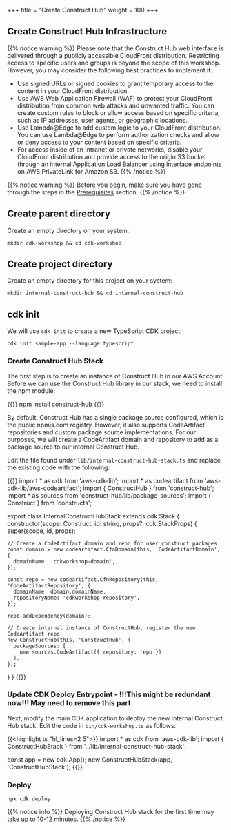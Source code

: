 +++
title = "Create Construct Hub"
weight = 100
+++

## Create Construct Hub Infrastructure

{{% notice warning %}} Please note that the Construct Hub web interface is delivered through a publicly accessible CloudFront distribution. Restricting access to specific users and groups is beyond the scope of this workshop. However, you may consider the following best practices to implement it:

- Use signed URLs or signed cookies to grant temporary access to the content in your CloudFront distribution.
- Use AWS Web Application Firewall (WAF) to protect your CloudFront distribution from common web attacks and unwanted traffic. You can create custom rules to block or allow access based on specific criteria, such as IP addresses, user agents, or geographic locations.
- Use Lambda@Edge to add custom logic to your CloudFront distribution. You can use Lambda@Edge to perform authorization checks and allow or deny access to your content based on specific criteria.
- For access inside of an Intranet or private networks, disable your CloudFront distribution and provide access to the origin S3 bucket through an internal Application Load Balancer using interface endpoints on AWS PrivateLink for Amazon S3.
  {{% /notice %}}

{{% notice warning %}}
Before you begin, make sure you have gone through the steps in the [Prerequisites](/15-prerequisites.html) section.
{{% /notice %}}

## Create parent directory

Create an empty directory on your system:

```
mkdir cdk-workshop && cd cdk-workshop
```
## Create project directory

Create an empty directory for this project on your system:

```
mkdir internal-construct-hub && cd internal-construct-hub
```

## cdk init

We will use `cdk init` to create a new TypeScript CDK project:

```
cdk init sample-app --language typescript
```

### Create Construct Hub Stack

The first step is to create an instance of Construct Hub in our AWS Account. Before we can use the Construct Hub library in our stack, we need to install the npm module:

{{<highlight bash>}}
npm install construct-hub
{{</highlight>}}

By default, Construct Hub has a single package source configured, which is the public npmjs.com registry. However, it also supports CodeArtifact repositories and custom package source implementations. For our purposes, we will create a CodeArtifact domain and repository to add as a package source to our internal Construct Hub.

Edit the file found under `lib/internal-construct-hub-stack.ts` and replace the existing code with the following:

{{<highlight ts>}}
import * as cdk from 'aws-cdk-lib';
import * as codeartifact from 'aws-cdk-lib/aws-codeartifact';
import { ConstructHub } from 'construct-hub';
import * as sources from 'construct-hub/lib/package-sources';
import { Construct } from 'constructs';

export class InternalConstructHubStack extends cdk.Stack {
constructor(scope: Construct, id: string, props?: cdk.StackProps) {
super(scope, id, props);

    // Create a CodeArtifact domain and repo for user construct packages
    const domain = new codeartifact.CfnDomain(this, 'CodeArtifactDomain', {
      domainName: 'cdkworkshop-domain',
    });

    const repo = new codeartifact.CfnRepository(this, 'CodeArtifactRepository', {
      domainName: domain.domainName,
      repositoryName: 'cdkworkshop-repository',
    });

    repo.addDependency(domain);

    // Create internal instance of ConstructHub, register the new CodeArtifact repo
    new ConstructHub(this, 'ConstructHub', {
      packageSources: [
        new sources.CodeArtifact({ repository: repo })
      ],
    });

}
}
{{</highlight>}}

### Update CDK Deploy Entrypoint - !!!This might be redundant now!!! May need to remove this part

Next, modify the main CDK application to deploy the new Internal Construct Hub stack. Edit the code in `bin/cdk-workshop.ts` as follows:

{{<highlight ts "hl_lines=2 5">}}
import * as cdk from 'aws-cdk-lib';
import { ConstructHubStack } from '../lib/internal-construct-hub-stack';

const app = new cdk.App();
new ConstructHubStack(app, 'ConstructHubStack');
{{</highlight>}}

### Deploy

```
npx cdk deploy
```

{{% notice info %}} Deploying Construct Hub stack for the first time may take up to 10-12 minutes. {{% /notice %}}
